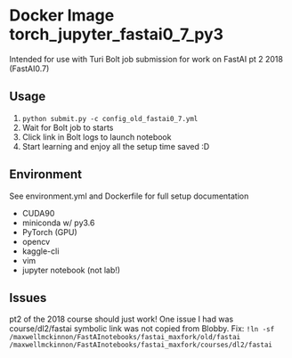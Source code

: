 # Docker Image torch_jupyter_fastai0_7_py3
Intended for use with Turi Bolt job submission for work on FastAI pt 2 2018 (FastAI0.7)

## Usage
1. `python submit.py -c config_old_fastai0_7.yml`
2. Wait for Bolt job to starts
3. Click link in Bolt logs to launch notebook
4. Start learning and enjoy all the setup time saved :D

## Environment
See environment.yml and Dockerfile for full setup documentation
- CUDA90
- miniconda w/ py3.6
- PyTorch (GPU)
- opencv
- kaggle-cli
- vim
- jupyter notebook (not lab!)

## Issues
pt2 of the 2018 course should just work!
One issue I had was course/dl2/fastai symbolic link was not copied from Blobby.
Fix: `!ln -sf /maxwellmckinnon/FastAInotebooks/fastai_maxfork/old/fastai /maxwellmckinnon/FastAInotebooks/fastai_maxfork/courses/dl2/fastai`
